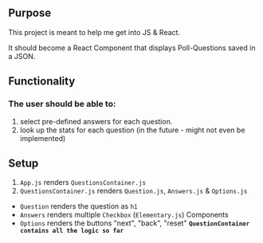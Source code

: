 ## Purpose
This project is meant to help me get into JS & React. 

It should become a React Component that displays Poll-Questions saved in a JSON.

## Functionality
### The user should be able to:
1. select pre-defined answers for each question. 
2. look up the stats for each question (in the future - might not even be implemented)

## Setup
1. `App.js` renders `QuestionsContainer.js`
2. `QuestionsContainer.js` renders `Question.js`, `Answers.js` & `Options.js` 
- `Question` renders the question as `h1`
- `Answers` renders multiple `Checkbox` (`Elementary.js`) Components
- `Options` renders the buttons "next", "back", "reset"
**`QuestionContainer contains all the logic so far`**
